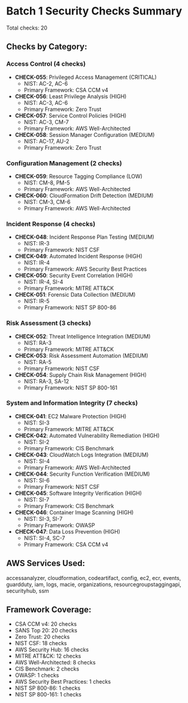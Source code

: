 # Batch 1 Security Checks Summary

Total checks: 20

## Checks by Category:

### Access Control (4 checks)
- **CHECK-055**: Privileged Access Management (CRITICAL)
  - NIST: AC-2, AC-6
  - Primary Framework: CSA CCM v4
- **CHECK-056**: Least Privilege Analysis (HIGH)
  - NIST: AC-3, AC-6
  - Primary Framework: Zero Trust
- **CHECK-057**: Service Control Policies (HIGH)
  - NIST: AC-3, CM-7
  - Primary Framework: AWS Well-Architected
- **CHECK-058**: Session Manager Configuration (MEDIUM)
  - NIST: AC-17, AU-2
  - Primary Framework: Zero Trust

### Configuration Management (2 checks)
- **CHECK-059**: Resource Tagging Compliance (LOW)
  - NIST: CM-8, PM-5
  - Primary Framework: AWS Well-Architected
- **CHECK-060**: CloudFormation Drift Detection (MEDIUM)
  - NIST: CM-3, CM-6
  - Primary Framework: AWS Well-Architected

### Incident Response (4 checks)
- **CHECK-048**: Incident Response Plan Testing (MEDIUM)
  - NIST: IR-3
  - Primary Framework: NIST CSF
- **CHECK-049**: Automated Incident Response (HIGH)
  - NIST: IR-4
  - Primary Framework: AWS Security Best Practices
- **CHECK-050**: Security Event Correlation (HIGH)
  - NIST: IR-4, SI-4
  - Primary Framework: MITRE ATT&CK
- **CHECK-051**: Forensic Data Collection (MEDIUM)
  - NIST: IR-5
  - Primary Framework: NIST SP 800-86

### Risk Assessment (3 checks)
- **CHECK-052**: Threat Intelligence Integration (MEDIUM)
  - NIST: RA-3
  - Primary Framework: MITRE ATT&CK
- **CHECK-053**: Risk Assessment Automation (MEDIUM)
  - NIST: RA-5
  - Primary Framework: NIST CSF
- **CHECK-054**: Supply Chain Risk Management (HIGH)
  - NIST: RA-3, SA-12
  - Primary Framework: NIST SP 800-161

### System and Information Integrity (7 checks)
- **CHECK-041**: EC2 Malware Protection (HIGH)
  - NIST: SI-3
  - Primary Framework: MITRE ATT&CK
- **CHECK-042**: Automated Vulnerability Remediation (HIGH)
  - NIST: SI-2
  - Primary Framework: CIS Benchmark
- **CHECK-043**: CloudWatch Logs Integration (MEDIUM)
  - NIST: SI-4
  - Primary Framework: AWS Well-Architected
- **CHECK-044**: Security Function Verification (MEDIUM)
  - NIST: SI-6
  - Primary Framework: NIST CSF
- **CHECK-045**: Software Integrity Verification (HIGH)
  - NIST: SI-7
  - Primary Framework: CIS Benchmark
- **CHECK-046**: Container Image Scanning (HIGH)
  - NIST: SI-3, SI-7
  - Primary Framework: OWASP
- **CHECK-047**: Data Loss Prevention (HIGH)
  - NIST: SI-4, SC-7
  - Primary Framework: CSA CCM v4

## AWS Services Used:
accessanalyzer, cloudformation, codeartifact, config, ec2, ecr, events, guardduty, iam, logs, macie, organizations, resourcegroupstaggingapi, securityhub, ssm

## Framework Coverage:
- CSA CCM v4: 20 checks
- SANS Top 20: 20 checks
- Zero Trust: 20 checks
- NIST CSF: 18 checks
- AWS Security Hub: 16 checks
- MITRE ATT&CK: 12 checks
- AWS Well-Architected: 8 checks
- CIS Benchmark: 2 checks
- OWASP: 1 checks
- AWS Security Best Practices: 1 checks
- NIST SP 800-86: 1 checks
- NIST SP 800-161: 1 checks
